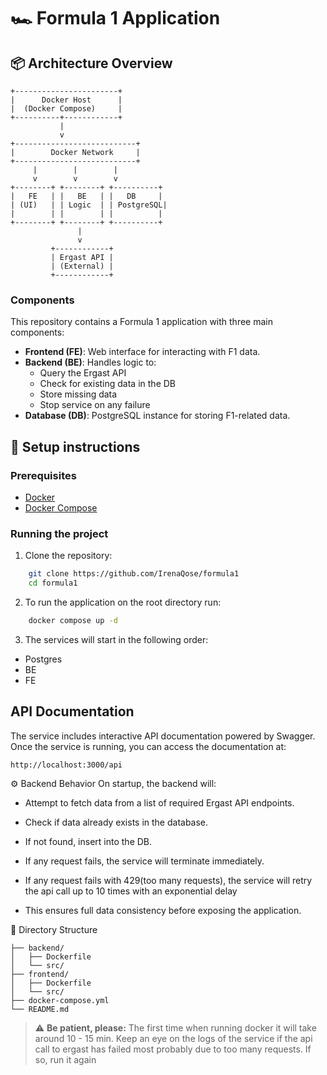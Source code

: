 # 🏎️ Formula 1 Application

## 📦 Architecture Overview

```
+-----------------------+
|      Docker Host      |
|  (Docker Compose)     |
+----------+------------+
           |
           v
+---------------------------+
|        Docker Network     |
+---------------------------+
     |        |        |
     v        v        v
+--------+ +--------+ +----------+
|   FE   | |   BE   | |   DB     |
| (UI)   | | Logic  | | PostgreSQL|
|        | |        | |          |
+--------+ +--------+ +----------+
               |
               v
         +------------+
         | Ergast API |
         | (External) |
         +------------+

```

### Components
This repository contains a Formula 1 application with three main components:

- **Frontend (FE)**: Web interface for interacting with F1 data.
- **Backend (BE)**: Handles logic to:
    - Query the Ergast API
    - Check for existing data in the DB
    - Store missing data
    - Stop service on any failure
- **Database (DB)**: PostgreSQL instance for storing F1-related data.

## 🚀 Setup instructions

### Prerequisites

- [Docker](https://www.docker.com/)
- [Docker Compose](https://docs.docker.com/compose/)

### Running the project

1. Clone the repository:

```bash
    git clone https://github.com/IrenaQose/formula1
    cd formula1
```

2. To run the application on the root directory run: 

```bash
    docker compose up -d
```

3. The services will start in the following order:
  - Postgres
  - BE
  - FE


## API Documentation

The service includes interactive API documentation powered by Swagger. Once the service is running, you can access the documentation at:

```
http://localhost:3000/api
```


⚙️ Backend Behavior
On startup, the backend will:

- Attempt to fetch data from a list of required Ergast API endpoints.

- Check if data already exists in the database.

- If not found, insert into the DB.

- If any request fails, the service will terminate immediately.

- If any request fails with 429(too many requests), the service will retry the api call up to 10 times with an exponential delay

- This ensures full data consistency before exposing the application.

📁 Directory Structure

```
├── backend/
│   ├── Dockerfile
│   └── src/
├── frontend/
│   ├── Dockerfile
│   └── src/
├── docker-compose.yml
└── README.md

```

> ⚠️ **Be patient, please:** The first time when running docker it will take around 10 - 15 min. Keep an eye on the logs of the service if the api call to ergast has failed most probably due to too many requests.
> If so, run it again


